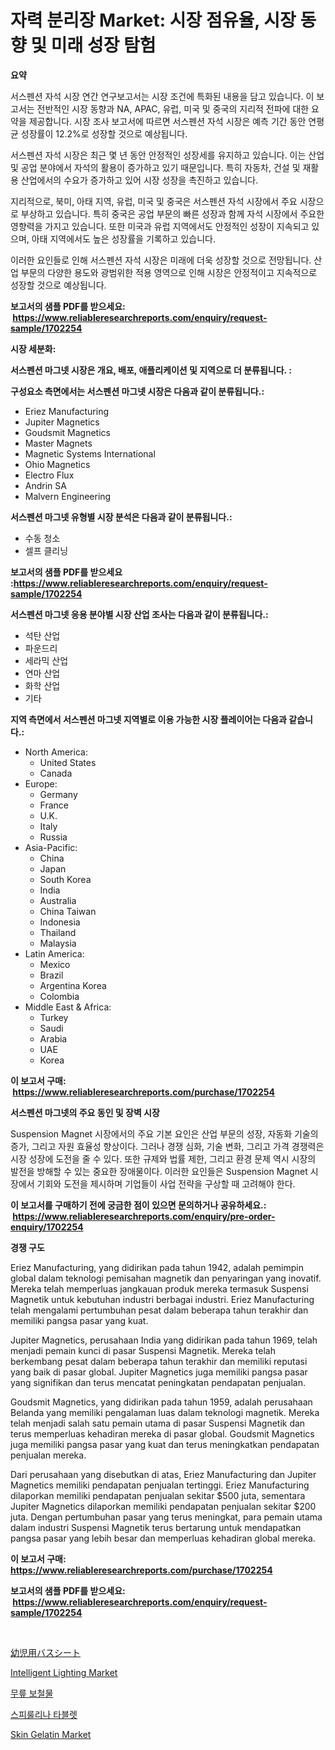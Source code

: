 <p><h1>자력 분리장 Market: 시장 점유율, 시장 동향 및 미래 성장 탐험</h1></p><p><strong>요약</strong></p>
<p><p>서스펜션 자석 시장 연간 연구보고서는 시장 조건에 특화된 내용을 담고 있습니다. 이 보고서는 전반적인 시장 동향과 NA, APAC, 유럽, 미국 및 중국의 지리적 전파에 대한 요약을 제공합니다. 시장 조사 보고서에 따르면 서스펜션 자석 시장은 예측 기간 동안 연평균 성장률이 12.2%로 성장할 것으로 예상됩니다.</p><p>서스펜션 자석 시장은 최근 몇 년 동안 안정적인 성장세를 유지하고 있습니다. 이는 산업 및 공업 분야에서 자석의 활용이 증가하고 있기 때문입니다. 특히 자동차, 건설 및 재활용 산업에서의 수요가 증가하고 있어 시장 성장을 촉진하고 있습니다.</p><p>지리적으로, 북미, 아태 지역, 유럽, 미국 및 중국은 서스펜션 자석 시장에서 주요 시장으로 부상하고 있습니다. 특히 중국은 공업 부문의 빠른 성장과 함께 자석 시장에서 주요한 영향력을 가지고 있습니다. 또한 미국과 유럽 지역에서도 안정적인 성장이 지속되고 있으며, 아태 지역에서도 높은 성장률을 기록하고 있습니다.</p><p>이러한 요인들로 인해 서스펜션 자석 시장은 미래에 더욱 성장할 것으로 전망됩니다. 산업 부문의 다양한 용도와 광범위한 적용 영역으로 인해 시장은 안정적이고 지속적으로 성장할 것으로 예상됩니다.</p></p>
<p><strong>보고서의 샘플 PDF를 받으세요: &nbsp;<a href="https://www.reliableresearchreports.com/enquiry/request-sample/1702254">https://www.reliableresearchreports.com/enquiry/request-sample/1702254</a></strong></p>
<p><strong>시장 세분화:</strong></p>
<p><strong> 서스펜션 마그넷 시장은 개요, 배포, 애플리케이션 및 지역으로 더 분류됩니다. :</strong></p>
<p><strong>구성요소 측면에서는 서스펜션 마그넷 시장은 다음과 같이 분류됩니다.:</strong></p>
<p><ul><li>Eriez Manufacturing</li><li>Jupiter Magnetics</li><li>Goudsmit Magnetics</li><li>Master Magnets</li><li>Magnetic Systems International</li><li>Ohio Magnetics</li><li>Electro Flux</li><li>Andrin SA</li><li>Malvern Engineering</li></ul></p>
<p><strong> 서스펜션 마그넷 유형별 시장 분석은 다음과 같이 분류됩니다.:</strong></p>
<p><ul><li>수동 청소</li><li>셀프 클리닝</li></ul></p>
<p><strong>보고서의 샘플 PDF를 받으세요 :<a href="https://www.reliableresearchreports.com/enquiry/request-sample/1702254">https://www.reliableresearchreports.com/enquiry/request-sample/1702254</a></strong></p>
<p><strong> 서스펜션 마그넷 응용 분야별 시장 산업 조사는 다음과 같이 분류됩니다.:</strong></p>
<p><ul><li>석탄 산업</li><li>파운드리</li><li>세라믹 산업</li><li>연마 산업</li><li>화학 산업</li><li>기타</li></ul></p>
<p><strong>지역 측면에서 서스펜션 마그넷 지역별로 이용 가능한 시장 플레이어는 다음과 같습니다.:</strong></p>
<p><ul>
    <li>
        North America:
        <ul>
            <li>United States</li>
            <li>Canada</li>
        </ul>
    </li>
    <li>
        Europe:
        <ul>
            <li>Germany</li>
            <li>France</li>
            <li>U.K.</li>
            <li>Italy</li>
            <li>Russia</li>
        </ul>
    </li>
    <li>
        Asia-Pacific:
        <ul>
            <li>China</li>
            <li>Japan</li>
            <li>South Korea</li>
            <li>India</li>
            <li>Australia</li>
            <li>China Taiwan</li>
            <li>Indonesia</li>
            <li>Thailand</li>
            <li>Malaysia</li>
        </ul>
    </li>
    <li>
        Latin America:
        <ul>
            <li>Mexico</li>
            <li>Brazil</li>
            <li>Argentina Korea</li>
            <li>Colombia</li>
        </ul>
    </li>
    <li>
        Middle East & Africa:
        <ul>
            <li>Turkey</li>
            <li>Saudi</li>
            <li>Arabia</li>
            <li>UAE</li>
            <li>Korea</li>
        </ul>
    </li>
    </ul></p>
<p><strong>이 보고서 구매: &nbsp;<a href="https://www.reliableresearchreports.com/purchase/1702254">https://www.reliableresearchreports.com/purchase/1702254</a></strong></p>
<p><strong>서스펜션 마그넷의 주요 동인 및 장벽 시장</strong></p>
<p><p>Suspension Magnet 시장에서의 주요 기본 요인은 산업 부문의 성장, 자동화 기술의 증가, 그리고 자원 효율성 향상이다. 그러나 경쟁 심화, 기술 변화, 그리고 가격 경쟁력은 시장 성장에 도전을 줄 수 있다. 또한 규제와 법률 제한, 그리고 환경 문제 역시 시장의 발전을 방해할 수 있는 중요한 장애물이다. 이러한 요인들은 Suspension Magnet 시장에서 기회와 도전을 제시하며 기업들이 사업 전략을 구상할 때 고려해야 한다.</p></p>
<p><strong>이 보고서를 구매하기 전에 궁금한 점이 있으면 문의하거나 공유하세요.: &nbsp;<a href="https://www.reliableresearchreports.com/enquiry/pre-order-enquiry/1702254">https://www.reliableresearchreports.com/enquiry/pre-order-enquiry/1702254</a></strong></p>
<p><strong>경쟁 구도</strong></p>
<p><p>Eriez Manufacturing, yang didirikan pada tahun 1942, adalah pemimpin global dalam teknologi pemisahan magnetik dan penyaringan yang inovatif. Mereka telah memperluas jangkauan produk mereka termasuk Suspensi Magnetik untuk kebutuhan industri berbagai industri. Eriez Manufacturing telah mengalami pertumbuhan pesat dalam beberapa tahun terakhir dan memiliki pangsa pasar yang kuat.</p><p>Jupiter Magnetics, perusahaan India yang didirikan pada tahun 1969, telah menjadi pemain kunci di pasar Suspensi Magnetik. Mereka telah berkembang pesat dalam beberapa tahun terakhir dan memiliki reputasi yang baik di pasar global. Jupiter Magnetics juga memiliki pangsa pasar yang signifikan dan terus mencatat peningkatan pendapatan penjualan.</p><p>Goudsmit Magnetics, yang didirikan pada tahun 1959, adalah perusahaan Belanda yang memiliki pengalaman luas dalam teknologi magnetik. Mereka telah menjadi salah satu pemain utama di pasar Suspensi Magnetik dan terus memperluas kehadiran mereka di pasar global. Goudsmit Magnetics juga memiliki pangsa pasar yang kuat dan terus meningkatkan pendapatan penjualan mereka.</p><p>Dari perusahaan yang disebutkan di atas, Eriez Manufacturing dan Jupiter Magnetics memiliki pendapatan penjualan tertinggi. Eriez Manufacturing dilaporkan memiliki pendapatan penjualan sekitar $500 juta, sementara Jupiter Magnetics dilaporkan memiliki pendapatan penjualan sekitar $200 juta. Dengan pertumbuhan pasar yang terus meningkat, para pemain utama dalam industri Suspensi Magnetik terus bertarung untuk mendapatkan pangsa pasar yang lebih besar dan memperluas kehadiran global mereka.</p></p>
<p><strong>이 보고서 구매: &nbsp; <a href="https://www.reliableresearchreports.com/purchase/1702254">https://www.reliableresearchreports.com/purchase/1702254</a></strong></p>
<p><strong>보고서의 샘플 PDF를 받으세요: &nbsp;<a href="https://www.reliableresearchreports.com/enquiry/request-sample/1702254">https://www.reliableresearchreports.com/enquiry/request-sample/1702254</a></strong><strong></strong></p>
<p>&nbsp;</p>
<p><p><a href="https://github.com/oqoeusbvpadwjs08/Market-Research-Report-List-1/blob/main/28892632676.md">幼児用バスシート</a></p><p><a href="https://issuu.com/reportprime-2/docs/intelligent-lighting-market-size-2030.pptx">Intelligent Lighting Market</a></p><p><a href="https://medium.com/@emmettsaynford43546/%EB%94%94%EC%BD%94%EB%94%A9-%EB%AC%B4%EB%A6%8E-%EC%9D%B8%EA%B3%B5%EA%B4%80%EC%A0%88-%EC%8B%9C%EC%9E%A5-%EC%A7%80%ED%91%9C-%EC%8B%9C%EC%9E%A5-%EC%A0%90%EC%9C%A0%EC%9C%A8-%ED%8A%B8%EB%A0%8C%EB%93%9C-%EB%B0%8F-%EC%84%B1%EC%9E%A5-%EC%96%91%EC%83%81-0d1db6f1256c">무릎 보철물</a></p><p><a href="https://github.com/vs2869dizt0/Market-Research-Report-List-1/blob/main/96081332257.md">스피룰리나 타블렛</a></p><p><a href="https://github.com/gdfhhhj/Market-Research-Report-List-3/blob/main/skin-gelatin-market.md">Skin Gelatin Market</a></p></p>